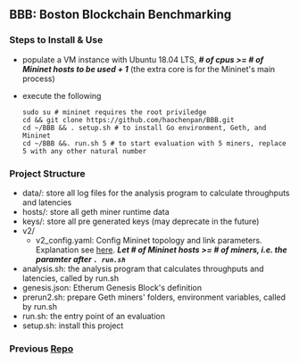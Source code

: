## BBB: Boston Blockchain Benchmarking

### Steps to Install & Use
 
- populate a VM instance with Ubuntu 18.04 LTS, ***# of cpus >= # of Mininet hosts to be used + 1*** (the extra core is for the Mininet's main process)

- execute the following
    ```shell script
    sudo su # mininet requires the root priviledge
    cd && git clone https://github.com/haochenpan/BBB.git
    cd ~/BBB && . setup.sh # to install Go environment, Geth, and Mininet
    cd ~/BBB &&. run.sh 5 # to start evaluation with 5 miners, replace 5 with any other natural number
    ```
 
 
### Project Structure
- data/: store all log files for the analysis program to calculate throughputs and latencies
- hosts/: store all geth miner runtime data
- keys/: store all pre generated keys (may deprecate in the future)
- v2/
    - v2_config.yaml: Config Mininet topology and link parameters. 
    Explanation see [here](https://github.com/haochenpan/nw3/blob/57bd04294abaf5c9af5eedddc1ac7616f132ff3b/mngeth/config.yaml).
    ***Let # of Mininet hosts >= # of miners, i.e. the paramter after `. run.sh`***
- analysis.sh: the analysis program that calculates throughputs and latencies, called by run.sh
- genesis.json: Etherum Genesis Block's definition
- prerun2.sh: prepare Geth miners' folders, environment variables, called by run.sh
- run.sh: the entry point of an evaluation
- setup.sh: install this project

### Previous [Repo](https://github.com/haochenpan/nw3/tree/master/mngeth)
